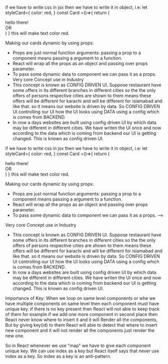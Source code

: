 if we have to write css in jsx then we have to write it in object, i.e:
 let styleCard={
    color: red,
 } 
  const Card =()=>{
     return (
         <div style={styleCard}>hello there!</div> OR
        <div style ={{color:red}}>
    ) 
  } this will make text color red. 



Making our cards dynamic by using props:
*  Props are just normal function arguments: passing a prop to a component means passing a argument to a function.
* React will wrap all the props as an object and passing over props parameter.
* To pass some dynamic data to component we can pass it as a props. 
Very core Concept use in Industry 
* This concept is known as CONFIG DRIVEN UI. Suppose restaurant have some offers in its different branches in different cities so the the only offers of persons respective cities are shown to them means these offers will be different for karachi and will be different for islamabad and like that. so it means our website is driven by data. So CONFIG DRIVEN UI controlling our UI how the UI looks using DATA using a config which is comes from BACKEND.
* In now a days websites are built using config driven UI by which data may be different in different cities. We have writen the UI once and now according to the data which is coming from backend our UI is getting changed. This is known as config driven UI.

if we have to write css in jsx then we have to write it in object, i.e:
 let styleCard={
    color: red,
 } 
const Card =()=>{
     return (
         <div style={styleCard}>hello there!</div> OR
        <div style ={{color:red}}>
    ) 
} this will make text color red. 



Making our cards dynamic by using props:
*  Props are just normal function arguments: passing a prop to a component means passing a argument to a function.
* React will wrap all the props as an object and passing over props parameter.
* To pass some dynamic data to component we can pass it as a props.  -->

Very core Concept use in Industry 
* This concept is known as CONFIG DRIVEN UI. Suppose restaurant have some offers in its different branches in different cities so the the only offers of persons respective cities are shown to them means these offers will be different for karachi and will be different for islamabad and like that. so it means our website is driven by data. So CONFIG DRIVEN UI controlling our UI how the UI looks using DATA using a config which is comes from BACKEND.
* In now a days websites are built using config driven UI by which data may be different in different cities. We have writen the UI once and now according to the data which is coming from backend our UI is getting changed. This is known as config driven UI.

Importance of Key:
When we loop on same level components or whe we have multiple components on same level then each component must have unique key. if there is no key present then React will not able to keep track of them for example if we add one more component in second place then React never know where to insert it and it will Render all the components, But by giving key(id) to them React will able to detect that where to insert new component and it will not render all the components just render the new one.

So in React whenever we use "map" we have to give each component unique key. We can use index as a key but React itself says that never use index as a key. So index as a key is an anti-pattern.
